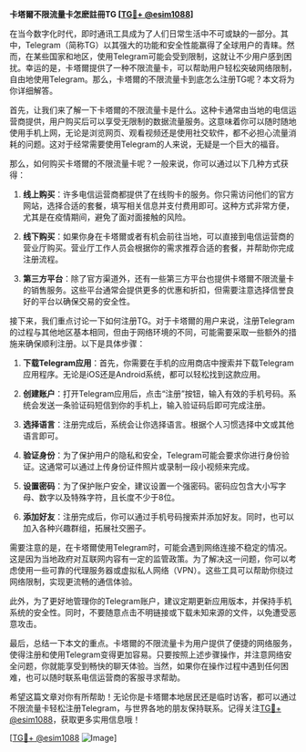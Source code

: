 **卡塔爾不限流量卡怎麽註冊TG [[TG💪+ @esim1088](https://t.me/s/esim1088)]**

在当今数字化时代，即时通讯工具成为了人们日常生活中不可或缺的一部分。其中，Telegram（简称TG）以其强大的功能和安全性能赢得了全球用户的青睐。然而，在某些国家和地区，使用Telegram可能会受到限制，这就让不少用户感到困扰。幸运的是，卡塔爾提供了一种不限流量卡，可以帮助用户轻松突破网络限制，自由地使用Telegram。那么，卡塔爾的不限流量卡到底怎么注册TG呢？本文将为你详细解答。

首先，让我们来了解一下卡塔爾的不限流量卡是什么。这种卡通常由当地的电信运营商提供，用户购买后可以享受无限制的数据流量服务。这意味着你可以随时随地使用手机上网，无论是浏览网页、观看视频还是使用社交软件，都不必担心流量消耗的问题。这对于经常需要使用Telegram的人来说，无疑是一个巨大的福音。

那么，如何购买卡塔爾的不限流量卡呢？一般来说，你可以通过以下几种方式获得：

1. **线上购买**：许多电信运营商都提供了在线购卡的服务。你只需访问他们的官方网站，选择合适的套餐，填写相关信息并支付费用即可。这种方式非常方便，尤其是在疫情期间，避免了面对面接触的风险。

2. **线下购买**：如果你身在卡塔爾或者有机会前往当地，可以直接到电信运营商的营业厅购买。营业厅工作人员会根据你的需求推荐合适的套餐，并帮助你完成注册流程。

3. **第三方平台**：除了官方渠道外，还有一些第三方平台也提供卡塔爾不限流量卡的销售服务。这些平台通常会提供更多的优惠和折扣，但需要注意选择信誉良好的平台以确保交易的安全性。

接下来，我们重点讨论一下如何注册TG。对于卡塔爾的用户来说，注册Telegram的过程与其他地区基本相同，但由于网络环境的不同，可能需要采取一些额外的措施来确保顺利注册。以下是具体步骤：

1. **下载Telegram应用**：首先，你需要在手机的应用商店中搜索并下载Telegram应用程序。无论是iOS还是Android系统，都可以轻松找到这款应用。

2. **创建账户**：打开Telegram应用后，点击“注册”按钮，输入有效的手机号码。系统会发送一条验证码短信到你的手机上，输入验证码后即可完成注册。

3. **选择语言**：注册完成后，系统会让你选择语言。根据个人习惯选择中文或其他语言即可。

4. **验证身份**：为了保护用户的隐私和安全，Telegram可能会要求你进行身份验证。这通常可以通过上传身份证件照片或录制一段小视频来完成。

5. **设置密码**：为了保护账户安全，建议设置一个强密码。密码应包含大小写字母、数字以及特殊字符，且长度不少于8位。

6. **添加好友**：注册完成后，你可以通过手机号码搜索并添加好友。同时，也可以加入各种兴趣群组，拓展社交圈子。

需要注意的是，在卡塔爾使用Telegram时，可能会遇到网络连接不稳定的情况。这是因为当地政府对互联网内容有一定的监管政策。为了解决这一问题，你可以考虑使用一些可靠的代理服务器或虚拟私人网络（VPN）。这些工具可以帮助你绕过网络限制，实现更流畅的通信体验。

此外，为了更好地管理你的Telegram账户，建议定期更新应用版本，并保持手机系统的安全性。同时，不要随意点击不明链接或下载未知来源的文件，以免遭受恶意攻击。

最后，总结一下本文的重点。卡塔爾的不限流量卡为用户提供了便捷的网络服务，使得注册和使用Telegram变得更加容易。只要按照上述步骤操作，并注意网络安全问题，你就能享受到畅快的聊天体验。当然，如果你在操作过程中遇到任何困难，也可以随时联系电信运营商的客服寻求帮助。

希望这篇文章对你有所帮助！无论你是卡塔爾本地居民还是临时访客，都可以通过不限流量卡轻松注册Telegram，与世界各地的朋友保持联系。记得关注[TG💪+ @esim1088](https://t.me/s/esim1088)，获取更多实用信息哦！

[[TG💪+ @esim1088](https://t.me/s/esim1088) ![Image](https://i.postimg.cc/4NQfJmqS/Snipaste-2025-05-13-00-14-12.png)]